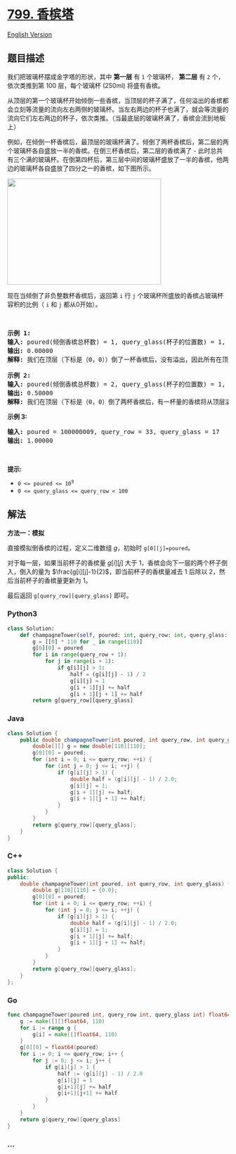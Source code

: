 # [799. 香槟塔](https://leetcode.cn/problems/champagne-tower)

[English Version](/solution/0700-0799/0799.Champagne%20Tower/README_EN.md)

## 题目描述

<!-- 这里写题目描述 -->

<p>我们把玻璃杯摆成金字塔的形状，其中&nbsp;<strong>第一层</strong>&nbsp;有 <code>1</code> 个玻璃杯， <strong>第二层</strong>&nbsp;有 <code>2</code> 个，依次类推到第 100 层，每个玻璃杯 (250ml) 将盛有香槟。</p>

<p>从顶层的第一个玻璃杯开始倾倒一些香槟，当顶层的杯子满了，任何溢出的香槟都会立刻等流量的流向左右两侧的玻璃杯。当左右两边的杯子也满了，就会等流量的流向它们左右两边的杯子，依次类推。（当最底层的玻璃杯满了，香槟会流到地板上）</p>

<p>例如，在倾倒一杯香槟后，最顶层的玻璃杯满了。倾倒了两杯香槟后，第二层的两个玻璃杯各自盛放一半的香槟。在倒三杯香槟后，第二层的香槟满了 - 此时总共有三个满的玻璃杯。在倒第四杯后，第三层中间的玻璃杯盛放了一半的香槟，他两边的玻璃杯各自盛放了四分之一的香槟，如下图所示。</p>

<p><img alt="" src="https://fastly.jsdelivr.net/gh/doocs/leetcode@main/solution/0700-0799/0799.Champagne%20Tower/images/tower.png" style="height: 241px; width: 350px;" /></p>

<p>现在当倾倒了非负整数杯香槟后，返回第 <code>i</code> 行 <code>j</code>&nbsp;个玻璃杯所盛放的香槟占玻璃杯容积的比例（ <code>i</code> 和 <code>j</code>&nbsp;都从0开始）。</p>

<p>&nbsp;</p>

<pre>
<strong>示例 1:</strong>
<strong>输入:</strong> poured(倾倒香槟总杯数) = 1, query_glass(杯子的位置数) = 1, query_row(行数) = 1
<strong>输出:</strong> 0.00000
<strong>解释:</strong> 我们在顶层（下标是（0，0））倒了一杯香槟后，没有溢出，因此所有在顶层以下的玻璃杯都是空的。

<strong>示例 2:</strong>
<strong>输入:</strong> poured(倾倒香槟总杯数) = 2, query_glass(杯子的位置数) = 1, query_row(行数) = 1
<strong>输出:</strong> 0.50000
<strong>解释:</strong> 我们在顶层（下标是（0，0）倒了两杯香槟后，有一杯量的香槟将从顶层溢出，位于（1，0）的玻璃杯和（1，1）的玻璃杯平分了这一杯香槟，所以每个玻璃杯有一半的香槟。
</pre>

<p><meta charset="UTF-8" /></p>

<p><strong>示例 3:</strong></p>

<pre>
<strong>输入:</strong> poured = 100000009, query_row = 33, query_glass = 17
<strong>输出:</strong> 1.00000
</pre>

<p>&nbsp;</p>

<p><strong>提示:</strong></p>

<ul>
	<li><code>0 &lt;=&nbsp;poured &lt;= 10<sup>9</sup></code></li>
	<li><code>0 &lt;= query_glass &lt;= query_row&nbsp;&lt; 100</code></li>
</ul>

## 解法

<!-- 这里可写通用的实现逻辑 -->

**方法一：模拟**

直接模拟倒香槟的过程，定义二维数组 $g$，初始时 `g[0][j]=poured`。

对于每一层，如果当前杯子的香槟量 $g[i][j]$ 大于 $1$，香槟会向下一层的两个杯子倒入，倒入的量为 $\frac{g[i][j]-1}{2}$，即当前杯子的香槟量减去 $1$ 后除以 $2$，然后当前杯子的香槟量更新为 $1$。

最后返回 `g[query_row][query_glass]` 即可。

<!-- tabs:start -->

### **Python3**

<!-- 这里可写当前语言的特殊实现逻辑 -->

```python
class Solution:
    def champagneTower(self, poured: int, query_row: int, query_glass: int) -> float:
        g = [[0] * 110 for _ in range(110)]
        g[0][0] = poured
        for i in range(query_row + 1):
            for j in range(i + 1):
                if g[i][j] > 1:
                    half = (g[i][j] - 1) / 2
                    g[i][j] = 1
                    g[i + 1][j] += half
                    g[i + 1][j + 1] += half
        return g[query_row][query_glass]
```

### **Java**

<!-- 这里可写当前语言的特殊实现逻辑 -->

```java
class Solution {
    public double champagneTower(int poured, int query_row, int query_glass) {
        double[][] g = new double[110][110];
        g[0][0] = poured;
        for (int i = 0; i <= query_row; ++i) {
            for (int j = 0; j <= i; ++j) {
                if (g[i][j] > 1) {
                    double half = (g[i][j] - 1) / 2.0;
                    g[i][j] = 1;
                    g[i + 1][j] += half;
                    g[i + 1][j + 1] += half;
                }
            }
        }
        return g[query_row][query_glass];
    }
}
```

### **C++**

```cpp
class Solution {
public:
    double champagneTower(int poured, int query_row, int query_glass) {
        double g[110][110] = {0.0};
        g[0][0] = poured;
        for (int i = 0; i <= query_row; ++i) {
            for (int j = 0; j <= i; ++j) {
                if (g[i][j] > 1) {
                    double half = (g[i][j] - 1) / 2.0;
                    g[i][j] = 1;
                    g[i + 1][j] += half;
                    g[i + 1][j + 1] += half;
                }
            }
        }
        return g[query_row][query_glass];
    }
};
```

### **Go**

```go
func champagneTower(poured int, query_row int, query_glass int) float64 {
	g := make([][]float64, 110)
	for i := range g {
		g[i] = make([]float64, 110)
	}
	g[0][0] = float64(poured)
	for i := 0; i <= query_row; i++ {
		for j := 0; j <= i; j++ {
			if g[i][j] > 1 {
				half := (g[i][j] - 1) / 2.0
				g[i][j] = 1
				g[i+1][j] += half
				g[i+1][j+1] += half
			}
		}
	}
	return g[query_row][query_glass]
}
```

### **...**

```

```

<!-- tabs:end -->
